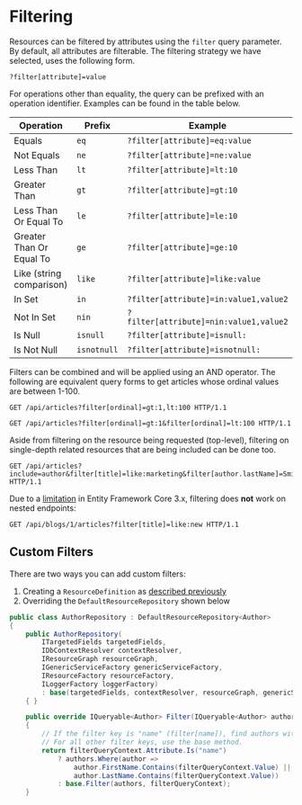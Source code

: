 # Filtering

Resources can be filtered by attributes using the `filter` query parameter.
By default, all attributes are filterable.
The filtering strategy we have selected, uses the following form.

```
?filter[attribute]=value
```

For operations other than equality, the query can be prefixed with an operation identifier.
Examples can be found in the table below.

| Operation                     | Prefix        | Example                                   |
|-------------------------------|---------------|-------------------------------------------|
| Equals                        | `eq`          | `?filter[attribute]=eq:value`             |
| Not Equals                    | `ne`          | `?filter[attribute]=ne:value`             |
| Less Than                     | `lt`          | `?filter[attribute]=lt:10`                |
| Greater Than                  | `gt`          | `?filter[attribute]=gt:10`                |
| Less Than Or Equal To         | `le`          | `?filter[attribute]=le:10`                |
| Greater Than Or Equal To      | `ge`          | `?filter[attribute]=ge:10`                |
| Like (string comparison)      | `like`        | `?filter[attribute]=like:value`           |
| In Set                        | `in`          | `?filter[attribute]=in:value1,value2`     |
| Not In Set                    | `nin`         | `?filter[attribute]=nin:value1,value2`    |
| Is Null                       | `isnull`      | `?filter[attribute]=isnull:`              |
| Is Not Null                   | `isnotnull`   | `?filter[attribute]=isnotnull:`           |

Filters can be combined and will be applied using an AND operator.
The following are equivalent query forms to get articles whose ordinal values are between 1-100.

```http
GET /api/articles?filter[ordinal]=gt:1,lt:100 HTTP/1.1
```
```http
GET /api/articles?filter[ordinal]=gt:1&filter[ordinal]=lt:100 HTTP/1.1
```

Aside from filtering on the resource being requested (top-level), filtering on single-depth related resources that are being included can be done too.

```http
GET /api/articles?include=author&filter[title]=like:marketing&filter[author.lastName]=Smith HTTP/1.1
```

Due to a [limitation](https://github.com/dotnet/efcore/issues/1833) in Entity Framework Core 3.x, filtering does **not** work on nested endpoints:

```http
GET /api/blogs/1/articles?filter[title]=like:new HTTP/1.1
```


## Custom Filters

There are two ways you can add custom filters:

1. Creating a `ResourceDefinition` as [described previously](~/usage/resources/resource-definitions.html#custom-query-filters)
2. Overriding the `DefaultResourceRepository` shown below

```c#
public class AuthorRepository : DefaultResourceRepository<Author>
{
    public AuthorRepository(
        ITargetedFields targetedFields,
        IDbContextResolver contextResolver,
        IResourceGraph resourceGraph,
        IGenericServiceFactory genericServiceFactory,
        IResourceFactory resourceFactory,
        ILoggerFactory loggerFactory)
        : base(targetedFields, contextResolver, resourceGraph, genericServiceFactory, resourceFactory, loggerFactory)
    { }

    public override IQueryable<Author> Filter(IQueryable<Author> authors, FilterQueryContext filterQueryContext)
    {
        // If the filter key is "name" (filter[name]), find authors with matching first or last names.
        // For all other filter keys, use the base method.
        return filterQueryContext.Attribute.Is("name")
            ? authors.Where(author =>
                author.FirstName.Contains(filterQueryContext.Value) ||
                author.LastName.Contains(filterQueryContext.Value))
            : base.Filter(authors, filterQueryContext);
    }
```
